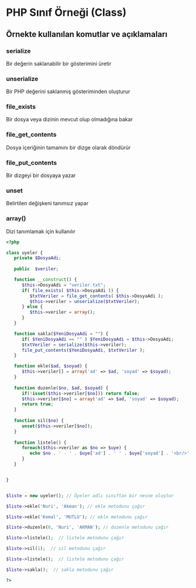 # PHP Sınıf Örneği (Class)

## Örnekte kullanılan komutlar ve açıklamaları

### serialize
Bir değerin saklanabilir bir gösterimini üretir 

### unserialize
Bir PHP değerini saklanmış gösteriminden oluşturur 

### file_exists
Bir dosya veya dizinin mevcut olup olmadığına bakar

### file_get_contents
Dosya içeriğinin tamamını bir dizge olarak döndürür

### file_put_contents
Bir dizgeyi bir dosyaya yazar 

### unset
Belirtilen değişkeni tanımsız yapar

### array()
Dizi tanımlamak için kullanılır


```PHP
<?php

class uyeler {
   private $DosyaAdi;
   
   public  $veriler;

   function __construct() {
      $this->DosyaAdi = "veriler.txt";
      if( file_exists( $this->DosyaAdi )) {
         $txtVeriler = file_get_contents( $this->DosyaAdi );
         $this->veriler = unserialize($txtVeriler);
      } else {
         $this->veriler = array();
      }
   }

   function sakla($YeniDosyaAdi = "") {
      if( $YeniDosyaAdi == "" ) $YeniDosyaAdi = $this->DosyaAdi;
      $txtVeriler = serialize($this->veriler);
      file_put_contents($YeniDosyaAdi, $txtVeriler );
   }

   function ekle($ad, $soyad) {
      $this->veriler[] = array('ad' => $ad, 'soyad' => $soyad);
   }
 
   function duzenle($no, $ad, $soyad) {
      if(!isset($this->veriler[$no])) return false;
      $this->veriler[$no] = array('ad' => $ad, 'soyad' => $soyad);
      return true;
   }
 
   function sil($no) {
      unset($this->veriler[$no]);
   }
 
   function listele() {
      foreach($this->veriler as $no => $uye) {
         echo $no . ' - ' . $uye['ad'] . ' ' . $uye['soyad'] . '<br/>';
      }
   }


}


$liste = new uyeler(); // Üyeler adlı sınıftan bir nesne oluştur

$liste->ekle('Nuri', 'Akman'); // ekle metodunu çağır

$liste->ekle('Kemal', 'MUTLU'); // ekle metodunu çağır

$liste->duzenle(0, 'Nuri', 'AKMAN'); // duzenle metodunu çağır

$liste->listele();  // listele metodunu çağır

$liste->sil(1);  // sil metodunu çağır

$liste->listele();  // listele metodunu çağır

$liste->sakla();  // sakla metodunu çağır

?>
```